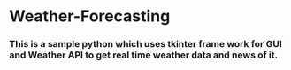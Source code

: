 # Weather-Forecasting


### This is a sample python which uses tkinter frame work for GUI and Weather API to get real time weather data and news of it.